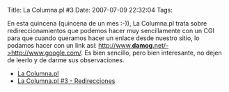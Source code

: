 Title: La Columna.pl #3
Date: 2007-07-09 22:32:04
Tags: 

<p>En esta quincena (quincena de un mes :-)), La Columna.pl trata sobre redireccionamientos que podemos hacer muy sencillamente con un CGI para que cuando queramos hacer un enlace desde nuestro sitio, lo podamos hacer con un link así: <a href="../-%3Ehttp://www.google.com/" target="_blank">http://www.<strong>damog</strong>.net/-&gt;http://www.google.com/</a>. Es bien sencillo, pero bien interesante, no dejen de leerlo y de darme sus observaciones.
</p>
<ul>
<li><a href="http://www.damog.net/columnapl" target="_blank">La Columna.pl</a></li>
<li><a href="http://www.damog.net/columnapl/redirecciones/" target="_blank">La Columna.pl #3 - Redirecciones</a></li>
</ul>
